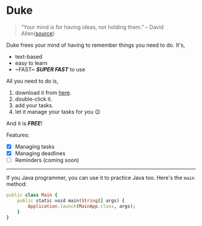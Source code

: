 
# Duke 

> “Your mind is for having ideas, not holding them.” – David Allen([source](https://dansilvestre.com/productivity-quotes/))

Duke frees your mind of having to remember things you need to do. It's,

- text-based
- easy to learn
- ~FAST~ **_SUPER FAST_** to use


All you need to do is,

1. download it from [here](https://github.com/qyaner/ip).
2. double-click it.
3. add your tasks.
4. let it manage your tasks for you 😉

And it is **_FREE_**!

Features:

- [x] Managing tasks
- [x] Managing deadlines
- [ ] Reminders (coming soon)

 ---
 
If you Java programmer, you can use it to practice Java too. Here's the `main` method:

```ruby
public class Main {
    public static void main(String[] args) {
        Application.launch(MainApp.class, args);
    }
}
```
